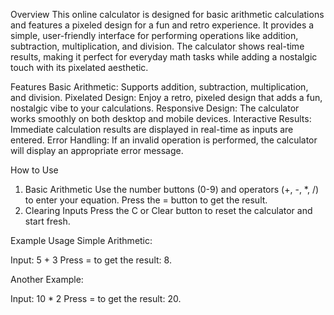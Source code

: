 Overview
This online calculator is designed for basic arithmetic calculations and features a pixeled design for a fun and retro experience. It provides a simple, user-friendly interface for performing operations like addition, subtraction, multiplication, and division. The calculator shows real-time results, making it perfect for everyday math tasks while adding a nostalgic touch with its pixelated aesthetic.

Features
Basic Arithmetic: Supports addition, subtraction, multiplication, and division.
Pixelated Design: Enjoy a retro, pixeled design that adds a fun, nostalgic vibe to your calculations.
Responsive Design: The calculator works smoothly on both desktop and mobile devices.
Interactive Results: Immediate calculation results are displayed in real-time as inputs are entered.
Error Handling: If an invalid operation is performed, the calculator will display an appropriate error message.

How to Use
1. Basic Arithmetic
Use the number buttons (0-9) and operators (+, -, *, /) to enter your equation.
Press the = button to get the result.
2. Clearing Inputs
Press the C or Clear button to reset the calculator and start fresh.

Example Usage
Simple Arithmetic:

Input: 5 + 3
Press = to get the result: 8.

Another Example:

Input: 10 * 2
Press = to get the result: 20.
